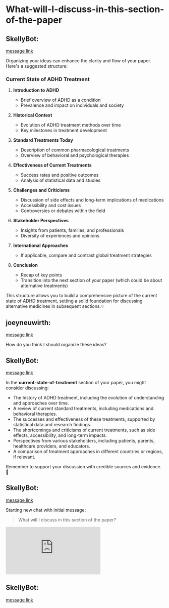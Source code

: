 # What-will-I-discuss-in-this-section-of-the-paper

## **SkellyBot**:

 [message link](https://discord.com/channels/1194766712680222800/1212839999691821098/1212840257335201833) 

 Organizing your ideas can enhance the clarity and flow of your paper. Here's a suggested structure:

### Current State of ADHD Treatment
1. **Introduction to ADHD**
   - Brief overview of ADHD as a condition
   - Prevalence and impact on individuals and society

2. **Historical Context**
   - Evolution of ADHD treatment methods over time
   - Key milestones in treatment development

3. **Standard Treatments Today**
   - Description of common pharmacological treatments
   - Overview of behavioral and psychological therapies

4. **Effectiveness of Current Treatments**
   - Success rates and positive outcomes
   - Analysis of statistical data and studies

5. **Challenges and Criticisms**
   - Discussion of side effects and long-term implications of medications
   - Accessibility and cost issues
   - Controversies or debates within the field

6. **Stakeholder Perspectives**
   - Insights from patients, families, and professionals
   - Diversity of experiences and opinions

7. **International Approaches**
   - If applicable, compare and contrast global treatment strategies

8. **Conclusion**
   - Recap of key points
   - Transition into the next section of your paper (which could be about alternative treatments)

This structure allows you to build a comprehensive picture of the current state of ADHD treatment, setting a solid foundation for discussing alternative medicines in subsequent sections.✨

## **joeyneuwirth**:

 [message link](https://discord.com/channels/1194766712680222800/1212839999691821098/1212840255833514034) 

 How do you think I should organize these ideas?

## **SkellyBot**:

 [message link](https://discord.com/channels/1194766712680222800/1212839999691821098/1212840010391490571) 

 In the **current-state-of-treatment** section of your paper, you might consider discussing:

- The history of ADHD treatment, including the evolution of understanding and approaches over time.
- A review of current standard treatments, including medications and behavioral therapies.
- The successes and effectiveness of these treatments, supported by statistical data and research findings.
- The shortcomings and criticisms of current treatments, such as side effects, accessibility, and long-term impacts.
- Perspectives from various stakeholders, including patients, parents, healthcare providers, and educators.
- A comparison of treatment approaches in different countries or regions, if relevant.

Remember to support your discussion with credible sources and evidence. 🌟

## **SkellyBot**:

 [message link](https://discord.com/channels/1194766712680222800/1212839999691821098/1212840003848114259) 

 Starting new chat with initial message:

> What will I discuss in this section of the paper?

![chat-1212839999691821098.json](https://cdn.discordapp.com/attachments/1212839999691821098/1212840314793099314/chat-1212839999691821098.json?ex=660efc10&is=65fc8710&hm=8f02e25393e0d7696d02d3306d4997bb8ef4e33de9487952ccd9939f9cc75cc7&)

## **SkellyBot**:

 [message link](https://discord.com/channels/1194766712680222800/1212839999691821098/1212840001549901874) 

 

